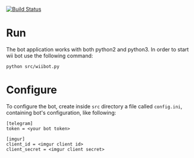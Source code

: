 [![Build Status](https://travis-ci.org/acerv/wii_telegram_bot.svg?branch=master)](https://travis-ci.org/acerv/wii_telegram_bot)

# Run
The bot application works with both python2 and python3.
In order to start wii bot use the following command:

    python src/wiibot.py

# Configure
To configure the bot, create inside `src` directory a file called `config.ini`,
containing bot's configuration, like following:

    [telegram]
    token = <your bot token>

    [imgur]
    client_id = <imgur client id>
    client_secret = <imgur client secret>

